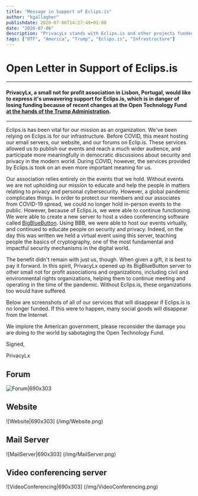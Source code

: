 ```yaml
---
title: "Message in Support of Eclips.is"
author: "kgallagher"
publishdate: 2020-07-06T14:27:49+01:00
date: "2020-07-06"
description: "PrivacyLx stands with Eclips.is and other projects funded by the OTF, and we implore the American government to reconsider the damage it is doing to the world by sabotaging the Open Technology Fund."
tags: ["OTF", "America", "Trump", "Eclips.is", "Infrastructure"]
---
```


# Open Letter in Support of Eclips.is

---
#### PrivacyLx, a small not for profit association in Lisbon, Portugal, would like to express it's unwavering support for Eclips.is, which is in danger of losing funding because of recent changes at the Open Technology Fund [at the hands of the Trump Administration](https://saveinternetfreedom.tech/). 
---

Eclips.is has been vital for our mission as an organization. We've been relying on Eclips.is for our infrastructure. Before COVID, this meant hosting our email servers, our website, and our forums on Eclip.is. These services allowed us to publish our events and reach a much wider audience, and participate more meaningfully in democratic discussions about security and privacy in the modern world. During COVID, however, the services provided by Eclips.is took on an even more important meaning for us.

Our association relies entirely on the events that we hold. Without events we are not upholding our mission to educate and help the people in matters relating to privacy and personal cybersecurity. However, a global pandemic complicates things. In order to protect our members and our associates from COVID-19 spread, we could no longer hold in-person events to the public. However, because of Eclips.is, we were able to continue functioning. We were able to create a new server to host a video conferencing software called [BigBlueButton](https://bbb.privacylx.org). Using BBB, we were able to host our events virtually, and continued to educate people on security and privacy. Indeed, on the day this was written we held a virtual event using this server, teaching people the basics of cryptography, one of the most fundamental and impactful security mechanisms in the digital world.

The benefit didn't remain with just us, though. When given a gift, it is best to pay it forward. In this spirit, PrivacyLx opened up its BigBlueButton server to other small not for profit associations and organizations, including civil and environmental rights organizations, helping them to continue meeting and operating in the time of the pandemic. Without Eclips.is, these organizations too would have suffered.

Below are screenshots of all of our services that will disappear if Eclips.is is no longer funded. If this were to happen, many social goods will disappear from the Internet.

We implore the American government, please reconsider the damage you are doing to the world by sabotaging the Open Technology Fund.

Signed,

PrivacyLx

## Forum
![Forum|690x303](/img/Forum.png)

## Website
![Website|690x303] (/img/Website.png)

## Mail Server
![MailServer|690x303] (/img/MailServer.png)

## Video conferencing server
![VideoConferencing|690x303] (/img/VideoConferencing.png)

